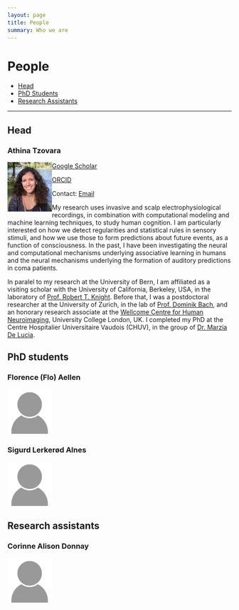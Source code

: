 ```yaml
---
layout: page
title: People
summary: Who we are
---
```


# People


* [Head](#head)
* [PhD Students](#phd-students)
* [Research Assistants](#research-assistants)

---

## Head

### Athina Tzovara
<p>
<img style="float: left;" src="https://raw.githubusercontent.com/ccneuro/ccneuro.github.io/master/assets/img/posts/TzovaraAthina_Picture.jpg" alt="Smiley face" width="100"/>

[Google Scholar](https://scholar.google.ch/citations?hl=en&user=XdOdIKYAAAAJ)

[ORCID](https://orcid.org/0000-0002-7588-1418)

Contact: [Email](athina.tz@gmail.com)
</p>


My research uses invasive and scalp electrophysiological recordings, in combination with computational modeling and machine learning techniques, to study human cognition. I am particularly interested on how we detect regularities and statistical rules in sensory stimuli, and how we use those to form predictions about future events, as a function of consciousness. 
In the past, I have been investigating the neural and computational mechanisms underlying associative learning in humans and the neural mechanisms underlying the formation of auditory predictions in coma patients.


In paralel to my research at the University of Bern, I am affiliated as a visiting scholar with the University of California, Berkeley, USA, in the laboratory of [Prof. Robert T. Knight](https://knightlab.neuro.berkeley.edu/). Before that, I was a postdoctoral researcher at the University of Zurich, in the lab of [Prof. Dominik Bach](http://bachlab.org/), and an honorary research associate at the [Wellcome Centre for Human Neuroimaging](https://www.fil.ion.ucl.ac.uk/), University College London, UK. I completed my PhD at the Centre Hospitalier Universitaire Vaudois (CHUV), in the group of [Dr. Marzia De Lucia](https://sites.google.com/view/marziadelucia/home).



## PhD students

### Florence (Flo) Aellen

<img src="https://raw.githubusercontent.com/ccneuro/ccneuro.github.io/master/assets/img/posts/default_profile.png" width="100"/>



### Sigurd Lerkerød Alnes

<img src="https://raw.githubusercontent.com/ccneuro/ccneuro.github.io/master/assets/img/posts/default_profile.png" alt="Smiley face" width="100"/>



## Research assistants

### Corinne Alison Donnay
 
 <img src="https://raw.githubusercontent.com/ccneuro/ccneuro.github.io/master/assets/img/posts/default_profile.png" alt="Smiley face" width="100"/>
